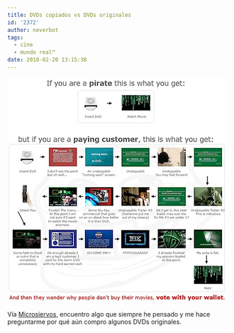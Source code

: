 ```yaml
---
title: DVDs copiados vs DVDs originales
id: '2372'
author: neverbot
tags:
  - cine
  - mundo real™
date: 2010-02-20 13:15:38
---
```


![201002201314.jpg](./dvds-copiados-vs-dvds-originales/201002201314.jpg)

Vía [Microsiervos](http://www.microsiervos.com/archivo/peliculas-tv/dvd-pirateados-frente-comprados.html), encuentro algo que siempre he pensado y me hace preguntarme por qué aún compro algunos DVDs originales.
